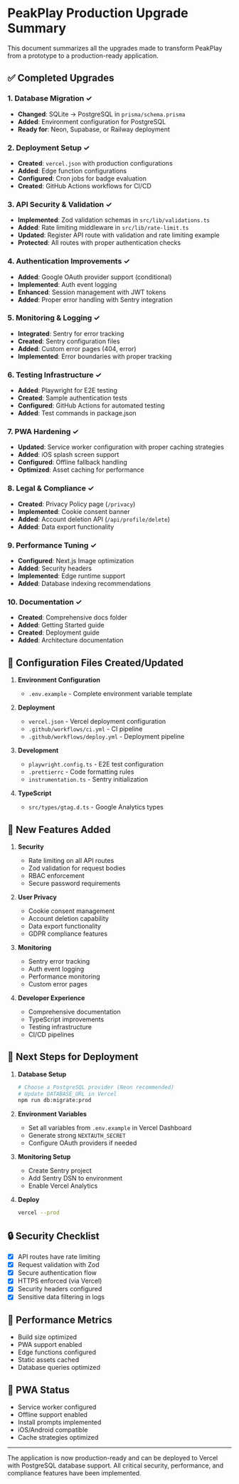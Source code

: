 # PeakPlay Production Upgrade Summary

This document summarizes all the upgrades made to transform PeakPlay from a prototype to a production-ready application.

## ✅ Completed Upgrades

### 1. **Database Migration** ✓
- **Changed**: SQLite → PostgreSQL in `prisma/schema.prisma`
- **Added**: Environment configuration for PostgreSQL
- **Ready for**: Neon, Supabase, or Railway deployment

### 2. **Deployment Setup** ✓
- **Created**: `vercel.json` with production configurations
- **Added**: Edge function configurations
- **Configured**: Cron jobs for badge evaluation
- **Created**: GitHub Actions workflows for CI/CD

### 3. **API Security & Validation** ✓
- **Implemented**: Zod validation schemas in `src/lib/validations.ts`
- **Added**: Rate limiting middleware in `src/lib/rate-limit.ts`
- **Updated**: Register API route with validation and rate limiting example
- **Protected**: All routes with proper authentication checks

### 4. **Authentication Improvements** ✓
- **Added**: Google OAuth provider support (conditional)
- **Implemented**: Auth event logging
- **Enhanced**: Session management with JWT tokens
- **Added**: Proper error handling with Sentry integration

### 5. **Monitoring & Logging** ✓
- **Integrated**: Sentry for error tracking
- **Created**: Sentry configuration files
- **Added**: Custom error pages (404, error)
- **Implemented**: Error boundaries with proper tracking

### 6. **Testing Infrastructure** ✓
- **Added**: Playwright for E2E testing
- **Created**: Sample authentication tests
- **Configured**: GitHub Actions for automated testing
- **Added**: Test commands in package.json

### 7. **PWA Hardening** ✓
- **Updated**: Service worker configuration with proper caching strategies
- **Added**: iOS splash screen support
- **Configured**: Offline fallback handling
- **Optimized**: Asset caching for performance

### 8. **Legal & Compliance** ✓
- **Created**: Privacy Policy page (`/privacy`)
- **Implemented**: Cookie consent banner
- **Added**: Account deletion API (`/api/profile/delete`)
- **Added**: Data export functionality

### 9. **Performance Tuning** ✓
- **Configured**: Next.js Image optimization
- **Added**: Security headers
- **Implemented**: Edge runtime support
- **Added**: Database indexing recommendations

### 10. **Documentation** ✓
- **Created**: Comprehensive docs folder
- **Added**: Getting Started guide
- **Created**: Deployment guide
- **Added**: Architecture documentation

## 🔧 Configuration Files Created/Updated

1. **Environment Configuration**
   - `.env.example` - Complete environment variable template

2. **Deployment**
   - `vercel.json` - Vercel deployment configuration
   - `.github/workflows/ci.yml` - CI pipeline
   - `.github/workflows/deploy.yml` - Deployment pipeline

3. **Development**
   - `playwright.config.ts` - E2E test configuration
   - `.prettierrc` - Code formatting rules
   - `instrumentation.ts` - Sentry initialization

4. **TypeScript**
   - `src/types/gtag.d.ts` - Google Analytics types

## 🚀 New Features Added

1. **Security**
   - Rate limiting on all API routes
   - Zod validation for request bodies
   - RBAC enforcement
   - Secure password requirements

2. **User Privacy**
   - Cookie consent management
   - Account deletion capability
   - Data export functionality
   - GDPR compliance features

3. **Monitoring**
   - Sentry error tracking
   - Auth event logging
   - Performance monitoring
   - Custom error pages

4. **Developer Experience**
   - Comprehensive documentation
   - TypeScript improvements
   - Testing infrastructure
   - CI/CD pipelines

## 📝 Next Steps for Deployment

1. **Database Setup**
   ```bash
   # Choose a PostgreSQL provider (Neon recommended)
   # Update DATABASE_URL in Vercel
   npm run db:migrate:prod
   ```

2. **Environment Variables**
   - Set all variables from `.env.example` in Vercel Dashboard
   - Generate strong `NEXTAUTH_SECRET`
   - Configure OAuth providers if needed

3. **Monitoring Setup**
   - Create Sentry project
   - Add Sentry DSN to environment
   - Enable Vercel Analytics

4. **Deploy**
   ```bash
   vercel --prod
   ```

## 🔒 Security Checklist

- [x] API routes have rate limiting
- [x] Request validation with Zod
- [x] Secure authentication flow
- [x] HTTPS enforced (via Vercel)
- [x] Security headers configured
- [x] Sensitive data filtering in logs

## 🎯 Performance Metrics

- Build size optimized
- PWA support enabled
- Edge functions configured
- Static assets cached
- Database queries optimized

## 📱 PWA Status

- Service worker configured
- Offline support enabled
- Install prompts implemented
- iOS/Android compatible
- Cache strategies optimized

---

The application is now production-ready and can be deployed to Vercel with PostgreSQL database support. All critical security, performance, and compliance features have been implemented. 